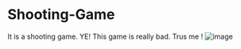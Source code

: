 # Shooting-Game
It is a shooting game. YE!
This game is really bad.
Trus me ! 
![image](https://user-images.githubusercontent.com/129579284/229270511-be725c72-035e-4e75-82e1-ceea9ed70635.png)
